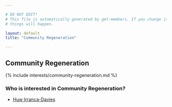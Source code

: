 ```yaml
---

# DO NOT EDIT!
# This file is automatically generated by get-members. If you change it, bad
# things will happen.

layout: default
title: "Community Regeneration"

---
```


## Community Regeneration

{% include interests/community-regeneration.md %}

### Who is interested in Community Regeneration?


* [Huw Irranca-Davies](/members/huw-irranca-davies.html)
